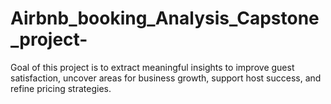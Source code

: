 # Airbnb_booking_Analysis_Capstone_project-
Goal of this project is to extract meaningful insights to improve guest satisfaction, uncover areas for business growth, support host success, and refine pricing strategies.
